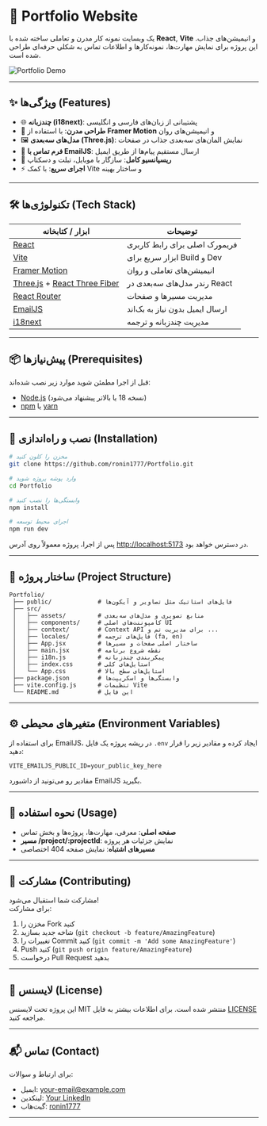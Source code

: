 
# 🚀 Portfolio Website  

یک وبسایت نمونه کار مدرن و تعاملی ساخته شده با **React**, **Vite** و انیمیشن‌های جذاب. این پروژه برای نمایش مهارت‌ها، نمونه‌کارها و اطلاعات تماس به شکلی حرفه‌ای طراحی شده است.  

![Portfolio Demo](public/demo.png) <!-- در صورت داشتن تصویر یا گیف دمو، این مسیر رو آپدیت کن -->

---

## ✨ ویژگی‌ها (Features)
- 🌐 **چندزبانه (i18next)**: پشتیبانی از زبان‌های فارسی و انگلیسی  
- 🎨 **طراحی مدرن**: با استفاده از **Framer Motion** و انیمیشن‌های روان  
- 🖼️ **مدل‌های سه‌بعدی (Three.js)**: نمایش المان‌های سه‌بعدی جذاب در صفحات  
- 📧 **فرم تماس با EmailJS**: ارسال مستقیم پیام‌ها از طریق ایمیل  
- 📱 **ریسپانسیو کامل**: سازگار با موبایل، تبلت و دسکتاپ  
- ⚡ **اجرای سریع**: با کمک Vite و ساختار بهینه  

---

## 🛠️ تکنولوژی‌ها (Tech Stack)

| ابزار / کتابخانه            | توضیحات                          |
|-----------------------------|----------------------------------|
| [React](https://react.dev/)  | فریمورک اصلی برای رابط کاربری     |
| [Vite](https://vitejs.dev/)  | ابزار سریع برای Build و Dev       |
| [Framer Motion](https://www.framer.com/motion/) | انیمیشن‌های تعاملی و روان |
| [Three.js](https://threejs.org/) + [React Three Fiber](https://docs.pmnd.rs/react-three-fiber/getting-started/introduction) | رندر مدل‌های سه‌بعدی در React |
| [React Router](https://reactrouter.com/) | مدیریت مسیرها و صفحات         |
| [EmailJS](https://www.emailjs.com/)      | ارسال ایمیل بدون نیاز به بک‌اند |
| [i18next](https://www.i18next.com/)      | مدیریت چندزبانه و ترجمه        |

---

## 📦 پیش‌نیازها (Prerequisites)

قبل از اجرا مطمئن شوید موارد زیر نصب شده‌اند:  
- [Node.js](https://nodejs.org/) (نسخه 18 یا بالاتر پیشنهاد می‌شود)
- [npm](https://www.npmjs.com/) یا [yarn](https://yarnpkg.com/)

---

## 🚀 نصب و راه‌اندازی (Installation)

```bash
# مخزن را کلون کنید
git clone https://github.com/ronin1777/Portfolio.git

# وارد پوشه پروژه شوید
cd Portfolio

# وابستگی‌ها را نصب کنید
npm install

# اجرای محیط توسعه
npm run dev
```

پس از اجرا، پروژه معمولاً روی آدرس [http://localhost:5173](http://localhost:5173) در دسترس خواهد بود.  

---

## 📂 ساختار پروژه (Project Structure)

```
Portfolio/
 ├── public/             # فایل‌های استاتیک مثل تصاویر و آیکون‌ها
 ├── src/
 │   ├── assets/         # منابع تصویری و مدل‌های سه‌بعدی
 │   ├── components/     # کامپوننت‌های اصلی UI
 │   ├── context/        # Context API برای مدیریت تم و ...
 │   ├── locales/        # فایل‌های ترجمه (fa, en)
 │   ├── App.jsx         # ساختار اصلی صفحات و مسیرها
 │   ├── main.jsx        # نقطه شروع برنامه
 │   ├── i18n.js         # پیکربندی چندزبانه
 │   ├── index.css       # استایل‌های کلی
 │   └── App.css         # استایل‌های سطح بالا
 ├── package.json        # وابستگی‌ها و اسکریپت‌ها
 ├── vite.config.js      # تنظیمات Vite
 └── README.md           # این فایل
```

---

## ⚙️ متغیرهای محیطی (Environment Variables)

برای استفاده از EmailJS، در ریشه پروژه یک فایل `.env` ایجاد کرده و مقادیر زیر را قرار دهید:

```
VITE_EMAILJS_PUBLIC_ID=your_public_key_here
```

مقادیر رو می‌تونید از داشبورد EmailJS بگیرید.  

---

## 📖 نحوه استفاده (Usage)

- **صفحه اصلی**: معرفی، مهارت‌ها، پروژه‌ها و بخش تماس  
- **مسیر /project/:projectId**: نمایش جزئیات هر پروژه  
- **مسیرهای اشتباه**: نمایش صفحه 404 اختصاصی  

---

## 🤝 مشارکت (Contributing)

مشارکت شما استقبال می‌شود!  
برای مشارکت:  
1. مخزن را Fork کنید  
2. شاخه جدید بسازید (`git checkout -b feature/AmazingFeature`)  
3. تغییرات را Commit کنید (`git commit -m 'Add some AmazingFeature'`)  
4. Push کنید (`git push origin feature/AmazingFeature`)  
5. درخواست Pull Request بدهید  

---

## 📜 لایسنس (License)

این پروژه تحت لایسنس MIT منتشر شده است. برای اطلاعات بیشتر به فایل [LICENSE](LICENSE) مراجعه کنید.  

---

## 📬 تماس (Contact)

برای ارتباط و سوالات:  
- ایمیل: your-email@example.com  
- لینکدین: [Your LinkedIn](https://linkedin.com/in/yourprofile)  
- گیت‌هاب: [ronin1777](https://github.com/ronin1777)  

---
